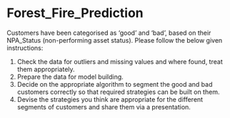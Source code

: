 # Forest_Fire_Prediction
Customers have been categorised as ‘good’ and ‘bad’, based on their NPA_Status (non-performing asset status).
Please follow the below given instructions:
1.	Check the data for outliers and missing values and where found, treat them appropriately.
2.	Prepare the data for model building.
3.	Decide on the appropriate algorithm to segment the good and bad customers correctly so that required strategies can be built on them.
4.	Devise the strategies you think are appropriate for the different segments of customers and share them via a presentation.
